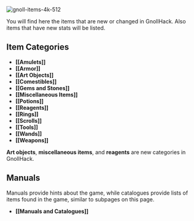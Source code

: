 ![gnoll-items-4k-512](https://github.com/hyvanmielenpelit/GnollHack/assets/16661034/05492703-bf3b-4751-a1d9-e11af0c407b2)

You will find here the items that are new or changed in GnollHack. Also items that have new stats will be listed.

## Item Categories

- **[[Amulets]]**
- **[[Armor]]**
- **[[Art Objects]]**
- **[[Comestibles]]**
- **[[Gems and Stones]]**
- **[[Miscellaneous Items]]**
- **[[Potions]]**
- **[[Reagents]]**
- **[[Rings]]**
- **[[Scrolls]]**
- **[[Tools]]**
- **[[Wands]]**
- **[[Weapons]]**

**Art objects**, **miscellaneous items**, and **reagents** are new categories in GnollHack.

## Manuals

Manuals provide hints about the game, while catalogues provide lists of items found in the game, similar to subpages on this page.
- **[[Manuals and Catalogues]]**
